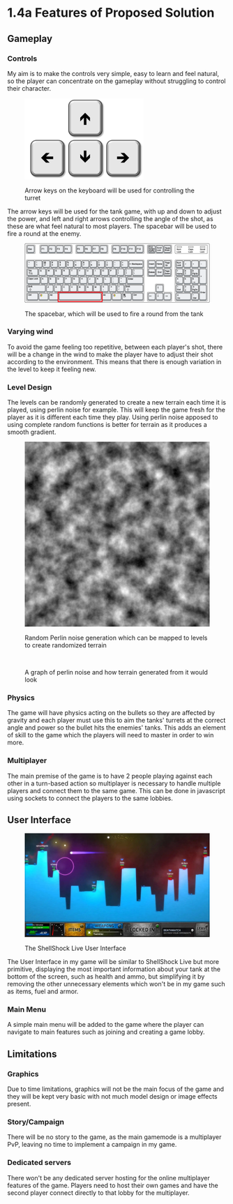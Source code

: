 # 1.4a Features of Proposed Solution

## Gameplay

### Controls

My aim is to make the controls very simple, easy to learn and feel natural, so the player can concentrate on the gameplay without struggling to control their character.&#x20;

<figure><img src="../.gitbook/assets/image (2).png" alt=""><figcaption><p>Arrow keys on the keyboard will be used for controlling the turret</p></figcaption></figure>

The arrow keys will be used for the tank game, with up and down to adjust the power, and left and right arrows controlling the angle of the shot, as these are what feel natural to most players. The spacebar will be used to fire a round at the enemy.&#x20;

<figure><img src="../.gitbook/assets/image (1).png" alt=""><figcaption><p>The spacebar, which will be used to fire a round from the tank</p></figcaption></figure>

### Varying wind

To avoid the game feeling too repetitive, between each player's shot, there will be a change in the wind to make the player have to adjust their shot according to the environment. This means that there is enough variation in the level to keep it feeling new.

### Level Design

The levels can be randomly generated to create a new terrain each time it is played, using perlin noise for example. This will keep the game fresh for the player as it is different each time they play. Using perlin noise apposed to using complete random functions is better for terrain as it produces a smooth gradient.&#x20;

<div>

<figure><img src="../.gitbook/assets/image (3).png" alt=""><figcaption><p>Random Perlin noise generation which can be mapped to levels to create randomized terrain</p></figcaption></figure>

 

<figure><img src="https://blog.hirnschall.net/perlin-noise/resources/img/perlin-noise-1d.png" alt=""><figcaption><p>A graph of perlin noise and how terrain generated from it would look</p></figcaption></figure>

</div>

### Physics

The game will have physics acting on the bullets so they are affected by gravity and each player must use this to aim the tanks' turrets at the correct angle and power so the bullet hits the enemies' tanks. This adds an element of skill to the game which the players will need to master in order to win more.

### Multiplayer

The main premise of the game is to have 2 people playing against each other in a turn-based action so multiplayer is necessary to handle multiple players and connect them to the same game. This can be done in javascript using sockets to connect the players to the same lobbies.&#x20;

## User Interface



<figure><img src="../.gitbook/assets/image.png" alt=""><figcaption><p>The ShellShock Live User Interface</p></figcaption></figure>

The User Interface in my game will be similar to ShellShock Live but more primitive, displaying the most important information about your tank at the bottom of the screen, such as health and ammo, but simplifying it by removing the other unnecessary elements which won't be in my game such as items, fuel and armor.

### Main Menu

A simple main menu will be added to the game where the player can navigate to main features such as joining and creating a game lobby.

## Limitations

### Graphics

Due to time limitations, graphics will not be the main focus of the game and they will be kept very basic with not much model design or image effects present.

### Story/Campaign

There will be no story to the game, as the main gamemode is a multiplayer PvP, leaving no time to implement a campaign in my game.

### Dedicated servers

There won't be any dedicated server hosting for the online multiplayer features of the game. Players need to host their own games and have the second player connect directly to that lobby for the multiplayer.&#x20;
